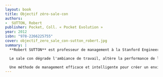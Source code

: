 ```yaml
---
layout: book
title: Objectif zéro-sale-con
authors:
-  SUTTON, Robert
publisher: Pocket, Coll. « Pocket Evolution »
year: 2012
isbn: "978-2266225755"
cover: objectif_zero_sale_con-sutton_robert.jpg
summary: |
  **Robert SUTTON** est professeur de management à la Stanford Engineering School. Il est l'auteur de Faits et foutaises dans le management,écrit avec Jeffrey Pfeffer (2007), Objectif Zéro-sale-con (2007, 2010) et Petit chef ou vrai patron ? (2010).

  Le sale con dégrade l'ambiance de travail, altère la performance de l'entreprise. Pire encore, il est un obstacle à votre épanouissement et à votre réussite. Pourtant, il peut être facilement identifié, puis neutralisé.

  Une méthode de management efficace et intelligente pour créer un environnement de travail cent pour cent Zéro-sale-con.
---
```

